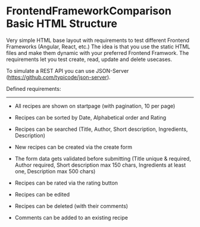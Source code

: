 # FrontendFrameworkComparison Basic HTML Structure
Very simple HTML base layout with requirements to test different Frontend Frameworks (Angular, React, etc.)
The idea is that you use the static HTML files and make them dynamic with your preferred Frontend Framwork. The requirements let you test create, read, update and delete usecases.

To simulate a REST API you can use JSON-Server (https://github.com/typicode/json-server).

Defined requirements:
__________________________________________________________________________________________________


- All recipes are shown on startpage (with pagination, 10 per page)

- Recipes can be sorted by Date, Alphabetical order and Rating

- Recipes can be searched (Title, Author, Short description, Ingredients, Description) 

- New recipes can be created via the create form

- The form data gets validated before submitting (Title unique & required, Author required, Short description max 150 chars, Ingredients at least one, Description max 500 chars)

- Recipes can be rated via the rating button

- Recipes can be edited

- Recipes can be deleted (with their comments)

- Comments can be added to an existing recipe
